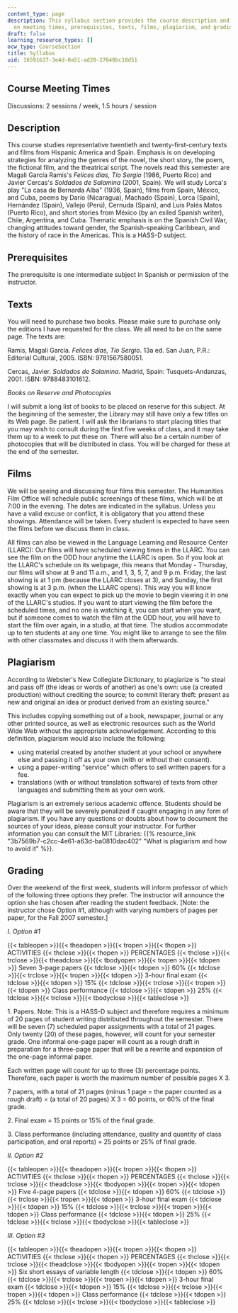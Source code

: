 ```yaml
---
content_type: page
description: This syllabus section provides the course description and information
  on meeting times, prerequisites, texts, films, plagiarism, and grading.
draft: false
learning_resource_types: []
ocw_type: CourseSection
title: Syllabus
uid: 16591637-3e4d-0a51-ad28-27640bc18d51
---
```

## Course Meeting Times

Discussions: 2 sessions / week, 1.5 hours / session

## Description

This course studies representative twentieth and twenty-first-century texts and films from Hispanic America and Spain. Emphasis is on developing strategies for analyzing the genres of the novel, the short story, the poem, the fictional film, and the theatrical script. The novels read this semester are Magali García Ramis's *Felices días, Tío Sergio* (1986, Puerto Rico) and Javier Cercas's *Soldados de Salamina* (2001, Spain). We will study Lorca's play "La casa de Bernarda Alba" (1936, Spain), films from Spain, México, and Cuba, poems by Darío (Nicaragua), Machado (Spain), Lorca (Spain), Hernández (Spain), Vallejo (Perú), Cernuda (Spain), and Luis Palés Matos (Puerto Rico), and short stories from México (by an exiled Spanish writer), Chile, Argentina, and Cuba. Thematic emphasis is on the Spanish Civil War, changing attitudes toward gender, the Spanish-speaking Caribbean, and the history of race in the Americas. This is a HASS-D subject.

## Prerequisites

The prerequisite is one intermediate subject in Spanish or permission of the instructor.

## Texts

You will need to purchase two books. Please make sure to purchase only the editions I have requested for the class. We all need to be on the same page. The texts are:

Ramis, Magali García. *Felices días, Tío Sergio*. 13a ed. San Juan, P.R.: Editorial Cultural, 2005. ISBN: 9781567580051.

Cercas, Javier. *Soldados de Salamina*. Madrid, Spain: Tusquets-Andanzas, 2001. ISBN: 9788483101612.

*Books on Reserve and Photocopies*

I will submit a long list of books to be placed on reserve for this subject. At the beginning of the semester, the Library may still have only a few titles on its Web page. Be patient. I will ask the librarians to start placing titles that you may wish to consult during the first five weeks of class, and it may take them up to a week to put these on. There will also be a certain number of photocopies that will be distributed in class. You will be charged for these at the end of the semester.

## Films

We will be seeing and discussing four films this semester. The Humanities Film Office will schedule public screenings of these films, which will be at 7:00 in the evening. The dates are indicated in the syllabus. Unless you have a valid excuse or conflict, it is obligatory that you attend these showings. Attendance will be taken. Every student is expected to have seen the films before we discuss them in class.

All films can also be viewed in the Language Learning and Resource Center (LLARC): Our films will have scheduled viewing times in the LLARC. You can see the film on the ODD hour anytime the LLARC is open. So if you look at the LLARC's schedule on its webpage, this means that Monday - Thursday, our films will show at 9 and 11 a.m., and 1, 3, 5, 7, and 9 p.m. Friday, the last showing is at 1 pm (because the LLARC closes at 3), and Sunday, the first showing is at 3 p.m. (when the LLARC opens). This way you will know exactly when you can expect to pick up the movie to begin viewing it in one of the LLARC's studios. If you want to start viewing the film before the scheduled times, and no one is watching it, you can start when you want, but if someone comes to watch the film at the ODD hour, you will have to start the film over again, in a studio, at that time. The studios accommodate up to ten students at any one time. You might like to arrange to see the film with other classmates and discuss it with them afterwards.

## Plagiarism

According to Webster's New Collegiate Dictionary, to plagiarize is "to steal and pass off (the ideas or words of another) as one's own: use (a created production) without crediting the source; to commit literary theft: present as new and original an idea or product derived from an existing source."

This includes copying something out of a book, newspaper, journal or any other printed source, as well as electronic resources such as the World Wide Web without the appropriate acknowledgement. According to this definition, plagiarism would also include the following:

- using material created by another student at your school or anywhere else and passing it off as your own (with or without their consent).
- using a paper-writing "service" which offers to sell written papers for a fee.
- translations (with or without translation software) of texts from other languages and submitting them as your own work.

Plagiarism is an extremely serious academic offence. Students should be aware that they will be severely penalized if caught engaging in any form of plagiarism. If you have any questions or doubts about how to document the sources of your ideas, please consult your instructor. For further information you can consult the MIT Libraries: {{% resource_link "3b7569b7-c2cc-4e61-a63d-ba0810dac402" "What is plagiarism and how to avoid it" %}}.

## Grading

Over the weekend of the first week, students will inform professor of which of the following three options they prefer. The instructor will announce the option she has chosen after reading the student feedback. \[Note: the instructor chose Option #1, although with varying numbers of pages per paper, for the Fall 2007 semester.\]

*I. Option #1*

{{< tableopen >}}{{< theadopen >}}{{< tropen >}}{{< thopen >}}
ACTIVITIES
{{< thclose >}}{{< thopen >}}
PERCENTAGES
{{< thclose >}}{{< trclose >}}{{< theadclose >}}{{< tbodyopen >}}{{< tropen >}}{{< tdopen >}}
Seven 3-page papers
{{< tdclose >}}{{< tdopen >}}
60%
{{< tdclose >}}{{< trclose >}}{{< tropen >}}{{< tdopen >}}
3-hour final exam
{{< tdclose >}}{{< tdopen >}}
15%
{{< tdclose >}}{{< trclose >}}{{< tropen >}}{{< tdopen >}}
Class performance
{{< tdclose >}}{{< tdopen >}}
25%
{{< tdclose >}}{{< trclose >}}{{< tbodyclose >}}{{< tableclose >}}

1\. Papers. Note: This is a HASS-D subject and therefore requires a minimum of 20 pages of student writing distributed throughout the semester. There will be seven (7) scheduled paper assignments with a total of 21 pages. Only twenty (20) of these pages, however, will count for your semester grade. One informal one-page paper will count as a rough draft in preparation for a three-page paper that will be a rewrite and expansion of the one-page informal paper.

Each written page will count for up to three (3) percentage points. Therefore, each paper is worth the maximum number of possible pages X 3.

7 papers, with a total of 21 pages (minus 1 page = the paper counted as a rough draft) = (a total of 20 pages) X 3 = 60 points, or 60% of the final grade.

2\. Final exam = 15 points or 15% of the final grade.

3\. Class performance (including attendance, quality and quantity of class participation, and oral reports) = 25 points or 25% of final grade.

*II. Option #2*

{{< tableopen >}}{{< theadopen >}}{{< tropen >}}{{< thopen >}}
ACTIVITIES
{{< thclose >}}{{< thopen >}}
PERCENTAGES
{{< thclose >}}{{< trclose >}}{{< theadclose >}}{{< tbodyopen >}}{{< tropen >}}{{< tdopen >}}
Five 4-page papers
{{< tdclose >}}{{< tdopen >}}
60%
{{< tdclose >}}{{< trclose >}}{{< tropen >}}{{< tdopen >}}
3-hour final exam
{{< tdclose >}}{{< tdopen >}}
15%
{{< tdclose >}}{{< trclose >}}{{< tropen >}}{{< tdopen >}}
Class performance
{{< tdclose >}}{{< tdopen >}}
25%
{{< tdclose >}}{{< trclose >}}{{< tbodyclose >}}{{< tableclose >}}

*III. Option #3*

{{< tableopen >}}{{< theadopen >}}{{< tropen >}}{{< thopen >}}
ACTIVITIES
{{< thclose >}}{{< thopen >}}
PERCENTAGES
{{< thclose >}}{{< trclose >}}{{< theadclose >}}{{< tbodyopen >}}{{< tropen >}}{{< tdopen >}}
Six short essays of variable length
{{< tdclose >}}{{< tdopen >}}
60%
{{< tdclose >}}{{< trclose >}}{{< tropen >}}{{< tdopen >}}
3-hour final exam
{{< tdclose >}}{{< tdopen >}}
15%
{{< tdclose >}}{{< trclose >}}{{< tropen >}}{{< tdopen >}}
Class performance
{{< tdclose >}}{{< tdopen >}}
25%
{{< tdclose >}}{{< trclose >}}{{< tbodyclose >}}{{< tableclose >}}